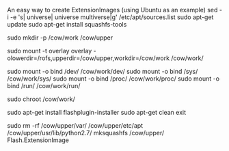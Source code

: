 An easy way to create ExtensionImages (using Ubuntu as an example)
sed -i -e 's| universe| universe multiverse|g' /etc/apt/sources.list
sudo apt-get update
sudo apt-get install squashfs-tools

sudo mkdir -p /cow/work /cow/upper

sudo mount -t overlay overlay -olowerdir=/rofs,upperdir=/cow/upper,workdir=/cow/work /cow/work/

sudo mount -o bind /dev/ /cow/work/dev/
sudo mount -o bind /sys/ /cow/work/sys/
sudo mount -o bind /proc/ /cow/work/proc/
sudo mount -o bind /run/ /cow/work/run/

sudo chroot /cow/work/

sudo apt-get install flashplugin-installer
sudo apt-get clean
exit

sudo rm -rf  /cow/upper/var/ /cow/upper/etc/apt /cow/upper/usr/lib/python2.7/
mksquashfs /cow/upper/ Flash.ExtensionImage
